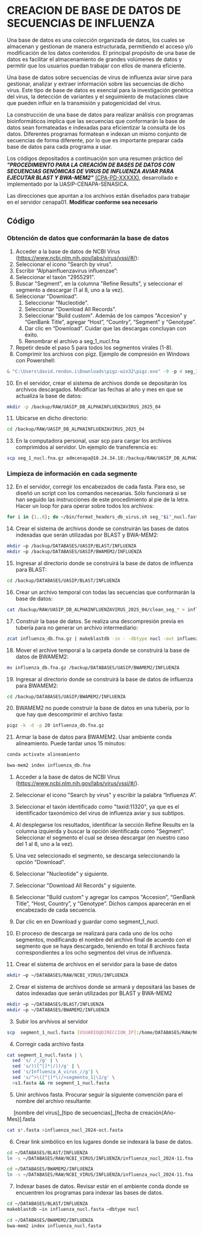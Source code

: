 # CREACION DE BASE DE DATOS DE SECUENCIAS DE INFLUENZA

Una base de datos es una colección organizada de datos, los cuales se almacenan y gestionan de manera estructurada, permitiendo el acceso y/o modificación de los datos contenidos. El principal propósito de una base de datos es facilitar el almacenamiento de grandes volúmenes de datos y permitir que los usuarios puedan trabajar con ellos de manera eficiente.

Una base de datos sobre secuencias de virus de influenza aviar sirve para gestionar, analizar y extraer información sobre las secuencias de dicho virus. Este tipo de base de datos es esencial para la investigación genética del virus, la detección de variantes y el seguimiento de mutaciones clave que pueden influir en la transmisión y patogenicidad del virus.

La construcción de una base de datos para realizar análisis con programas bioinformáticos implica que las secuencias que conformarán la base de datos sean formateadas e indexadas para eficientizar la consulta de los datos. Diferentes programas formatean e indexan un mismo conjunto de secuencias de forma diferente, por lo que es importante preparar cada base de datos para cada programa a usar.

Los códigos depositados a continuación son una resumen práctico del ***"PROCEDIMIENTO PARA LA CREACIÓN DE BASES DE DATOS CON SECUENCIAS GENÓMICAS DE VIRUS DE INFLUENZA AVIAR PARA EJECUTAR BLAST Y BWA-MEM2"*** <ins>(CPA-PD-XXXXX)</ins>, desarrollado e implementado por la UASIP-CENAPA-SENASICA.

Las direcciones que apuntan a los archivos están diseñados para trabajar en el servidor cenapa01. **Modificar conforme sea necesario**

## Código

### Obtención de datos que conformarán la base de datos

1.	Acceder a la base de datos de NCBI Virus (https://www.ncbi.nlm.nih.gov/labs/virus/vssi/#/):
2.	Seleccionar el icono "Search by virus".
3.	Escribir “Alphainfluenzavirus influenzae”:
4.	Seleccionar el taxón "2955291". 
5.	Buscar "Segment", en la columna "Refine Results", y seleccionar el segmento a descargar (1 al 8, uno a la vez). 
6.	Seleccionar "Download".
    1. Seleccionar "Nucleotide".
    2.	Seleccionar "Download All Records".
    3.	Seleccionar "Build custom". Además de los campos "Accesion” y “GenBank Title”, agregar “Host”, “Country”, “Segment” y “Genotype”.
    4.	Dar clic en “Download”. Cuidar que las descargas concluyan con éxito.
    5.	Renombrar el archivo a seg_1_nucl.fna
7.	Repetir desde el paso 5 para todos los segmentos virales (1-8). 
8.	Comprimir los archivos con pigz. Ejemplo de compresión en Windows con Powershell:
```powershell
& "C:\Users\david.rendon.i\Downloads\pigz-win32\pigz.exe" -9 -p 4 seg_1_nucl.fna
```

10.	En el servidor, crear el sistema de archivos donde se depositarán los archivos descargados. Modificar las fechas al año y mes en que se actualiza la base de datos:
```bash
mkdir -p /backup/RAW/UASIP_DB_ALPHAINFLUENZAVIRUS_2025_04
```

11.	Ubicarse en dicho directorio:
```bash
cd /backup/RAW/UASIP_DB_ALPHAINFLUENZAVIRUS_2025_04
```

13.	En la computadora personal, usar scp para cargar los archivos comprimidos al servidor. Un ejemplo de transferencia es:
```bash
scp seg_1_nucl.fna.gz admcenapa@10.24.34.18:/backup/RAW/UASIP_DB_ALPHAINFLUENZAVIRUS_2025_04
```

### Limpieza de información en cada segmente

12.	En el servidor, corregir los encabezados de cada fasta. Para eso, se diseñó un script con los comandos necesarias. Sólo funcionará si se han seguido las instrucciones de este procedimiento al pie de la letra. Hacer un loop for para operar sobre todos los archivos:
```bash
for i in {1..8}; do ~/bin/format_headers_db_virus.sh seg_"$i"_nucl.fasta.gz | pigz -9 -p20 -c >clean_seg_"$i"_nucl.fna.gz; done
```
14.	Crear el sistema de archivos donde se construirán las bases de datos indexadas que serán utilizadas por BLAST y BWA-MEM2:
```bash
mkdir –p /backup/DATABASES/UASIP/BLAST/INFLUENZA
mkdir –p /backup/DATABASES/UASIP/BWAMEM2/INFLUENZA
```

15.	Ingresar al directorio donde se construirá  la base de datos de influenza para BLAST:
```bash
cd /backup/DATABASES/UASIP/BLAST/INFLUENZA
```
16.	Crear un archivo temporal con todas las secuencias que conformarán la base de datos:
```bash
cat /backup/RAW/UASIP_DB_ALPHAINFLUENZAVIRUS_2025_04/clean_seg_* > influenza_db.fna.gz
```

17.	Construir la base de datos. Se realiza una descompresión previa en tubería para no generar un archivo intermediario:
```bash
zcat influenza_db.fna.gz | makeblastdb -in - -dbtype nucl -out influenza_db -title influenza_db
```

18.	Mover el archive temporal a la carpeta donde se construirá la base de datos de BWAMEM2:
```bash
mv influenza_db.fna.gz /backup/DATABASES/UASIP/BWAMEM2/INFLUENZA
```

19.	Ingresar al directorio donde se construirá la base de datos de influenza para BWAMEM2:
```bash
cd /backup/DATABASES/UASIP/BWAMEM2/INFLUENZA
```

20.	BWAMEM2 no puede construir la base de datos en una tubería, por lo que hay que descomprimir el archivo fasta:
```bash
pigz -k -d -p 20 influenza_db.fna.gz
```

21.	Armar la base de datos para BWAMEM2. Usar ambiente conda alineamiento. Puede tardar unos 15 minutos:
```bash
conda activate alineamiento

bwa-mem2 index influenza_db.fna
```

 


1. Acceder a la base de datos de NCBI Virus (https://www.ncbi.nlm.nih.gov/labs/virus/vssi/#/). 
2. Seleccionar el icono "Search by virus" y escribir la palabra “Influenza A”. 
3. Seleccionar el taxón identificado como "taxid:11320", ya que es el identificador taxonómico del virus de influenza aviar y sus subtipos. 
4. Al desplegarse los resultados, identificar la sección Refine Results en la columna izquierda y buscar la opción identificada como "Segment". Seleccionar el segmento el cual se desea descargar (en nuestro caso del 1 al 8, uno a la vez).  
5. Una vez seleccionado el segmento, se descarga seleccionando la opción "Download".  
6. Seleccionar "Nucleotide" y siguiente.
7. Seleccionar "Download All Records" y siguiente.
8. Seleccionar "Build custom" y agregar los campos "Accesion”, “GenBank Title”, “Host, Country”, y “Genotype”. Dichos campos aparecerán en el encabezado de cada secuencia.
9. Dar clic en en Download y guardar como segment_1_nucl.
10. El proceso de descarga se realizará para cada uno de los ocho segmentos, modificando el nombre del archivo final de acuerdo con el segmento que se haya descargado, teniendo en total 8 archivos fasta correspondientes a los ocho segmentos del virus de influenza. 



1. Crear el sistema de archivos en el servidor para la base de datos
```bash
mkdir –p ~/DATABASES/RAW/NCBI_VIRUS/INFLUENZA 
```

2. Crear el sistema de archivos donde se armará y depositará las bases de datos indexadas que serán utilizadas por BLAST y BWA-MEM2 
```bash
mkdir –p ~/DATABASES/BLAST/INFLUENZA 
mkdir –p ~/DATABASES/BWAMEM2/INFLUENZA 
```

3. Subir los arvhivos al servidor
```bash
scp  segment_1_nucl.fasta [USUARIO@DIRECCION_IP]:/home/DATABASES/RAW/NCBI_VIRUS/INFLUENZA 
```

4. Corregir cada archivo fasta
```bash
cat segment_1_nucl.fasta | \
  sed 's/ /_/g' | \
  sed 's/))[^|]*|/))/g' | \
  sed 's/Influenza_A_virus_//g'| \
  sed 's/^>\([^|]*\)/>segmento_1|\1/g' \
  >s1.fasta && rm segment_1_nucl.fasta 
```

5. Unir archivos fasta. Procurar seguir la siguiente convención para el nombre del archivo resultante:

&emsp; [nombre del virus]\_[tipo de secuencias]_[fecha de creación(Año-Mes)].fasta

 ```bash
cat s*.fasta >influenza_nucl_2024-oct.fasta 
```

6. Crear link simbólico en los lugares donde se indexará la base de datos.
```bash
cd ~/DATABASES/BLAST/INFLUENZA 
ln -s ~/DATABASES/RAW/NCBI_VIRUS/INFLUENZA/influenza_nucl_2024-11.fna 

cd ~/DATABASES/BWAMEM2/INFLUENZA 
ln -s ~/DATABASES/RAW/NCBI_VIRUS/INFLUENZA/influenza_nucl_2024-11.fna 
```

7. Indexar bases de datos. Revisar estár en el ambiente conda donde se encuentren los programas para indexar las bases de datos.
```bash
cd ~/DATABASES/BLAST/INFLUENZA 
makeblastdb –in influenza_nucl.fasta –dbtype nucl

cd ~/DATABASES/BWAMEM2/INFLUENZA 
bwa-mem2 index influenza_nucl.fasta 
```

